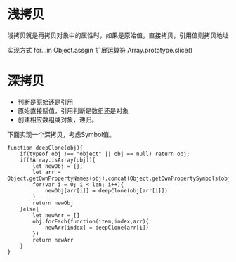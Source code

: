 # 浅拷贝

浅拷贝就是再拷贝对象中的属性时，如果是原始值，直接拷贝，引用值则拷贝地址

实现方式 for...in Object.assgin 扩展运算符 Array.prototype.slice()

# 深拷贝

- 判断是原始还是引用
- 原始直接赋值，引用判断是数组还是对象
- 创建相应数组或对象，递归。

下面实现一个深拷贝，考虑Symbol值。

```
function deepClone(obj){
	if(typeof obj !== "object" || obj == null) return obj;
	if(!Array.isArray(obj)){
		let newObj = {};
		let arr = Object.getOwnPropertyNames(obj).concat(Object.getOwnPropertySymbols(obj))
		for(var i = 0; i < len; i++){
			newObj[arr[i]] = deepClone(obj[arr[i]])
		}
		return newObj
	}else{
		let newArr = []
		obj.forEach(function(item,index,arr){
		 	newArr[index] = deepClone(arr[i])
		})
		return newArr
	}
}
```

